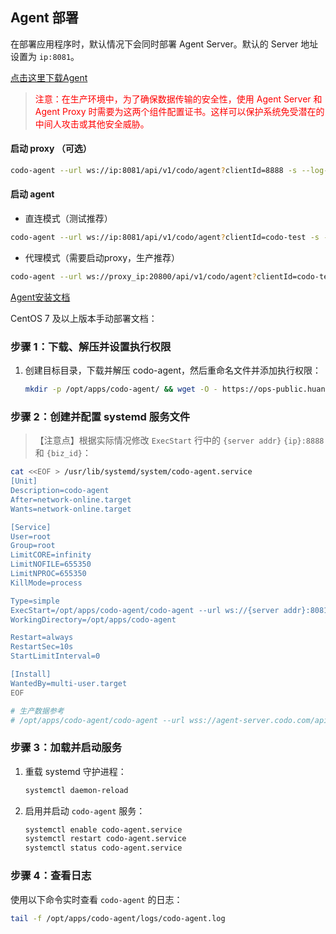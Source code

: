 ## Agent 部署

在部署应用程序时，默认情况下会同时部署 Agent Server。默认的 Server 地址设置为 `ip:8081`。

[点击这里下载Agent](https://github.com/opendevops-cn/codo-agent-server)

> <font color="red">注意：在生产环境中，为了确保数据传输的安全性，使用 Agent Server 和 Agent Proxy
> 时需要为这两个组件配置证书。这样可以保护系统免受潜在的中间人攻击或其他安全威胁。</font>

#### 启动 proxy （可选）

```bash
codo-agent --url ws://ip:8081/api/v1/codo/agent?clientId=8888 -s --log-dir /data/logs/codo  --client-type master
```

#### 启动 agent

- 直连模式（测试推荐）

```bash
codo-agent --url ws://ip:8081/api/v1/codo/agent?clientId=codo-test -s --log-dir /data/logs/codo --row-limit 2000 --client-type normal

```

- 代理模式（需要启动proxy，生产推荐）

```bash
codo-agent --url ws://proxy_ip:20800/api/v1/codo/agent?clientId=codo-test:8888 -s --log-dir /data/logs/codo --row-limit 2000 --client-type normal

```

[Agent安装文档](https://github.com/opendevops-cn/codo-agent-server/blob/main/%E5%AE%89%E8%A3%85%E6%96%87%E6%A1%A3.md)


CentOS 7 及以上版本手动部署文档：

### 步骤 1：下载、解压并设置执行权限

1. 创建目标目录，下载并解压 codo-agent，然后重命名文件并添加执行权限：
   ```bash
   mkdir -p /opt/apps/codo-agent/ && wget -O - https://ops-public.huanle.com/agent/agent.gz | tar -xz -C /opt/apps/codo-agent/ && mv /opt/apps/codo-agent/codo-agent-linux-x86 /opt/apps/codo-agent/codo-agent && chmod +x /opt/apps/codo-agent/codo-agent
   ```

### 步骤 2：创建并配置 systemd 服务文件
>【注意点】根据实际情况修改 `ExecStart` 行中的 `{server addr}` `{ip}:8888` 和 `{biz_id}`：
   ```bash
   cat <<EOF > /usr/lib/systemd/system/codo-agent.service
   [Unit]
   Description=codo-agent
   After=network-online.target
   Wants=network-online.target
   
   [Service]
   User=root
   Group=root
   LimitCORE=infinity
   LimitNOFILE=655350
   LimitNPROC=655350
   KillMode=process
   
   Type=simple
   ExecStart=/opt/apps/codo-agent/codo-agent --url ws://{server addr}:8081/api/v1/codo/agent?clientId={ip}:8888 -s --log-dir /opt/apps/codo-agent --client-type normal --row-limit 4000 --biz-id={biz_id}
   WorkingDirectory=/opt/apps/codo-agent
   
   Restart=always
   RestartSec=10s
   StartLimitInterval=0
   
   [Install]
   WantedBy=multi-user.target
   EOF
   ```

```bash
# 生产数据参考
# /opt/apps/codo-agent/codo-agent --url wss://agent-server.codo.com/api/v1/codo/agent?clientId=10.60.16.5:8888 -s --log-dir /opt/apps/codo-agent --row-limit 4000 --biz-id=504
```

### 步骤 3：加载并启动服务

1. 重载 systemd 守护进程：
   ```bash
   systemctl daemon-reload
   ```

2. 启用并启动 `codo-agent` 服务：
   ```bash
   systemctl enable codo-agent.service
   systemctl restart codo-agent.service
   systemctl status codo-agent.service
   ```

### 步骤 4：查看日志

使用以下命令实时查看 `codo-agent` 的日志：

```bash
tail -f /opt/apps/codo-agent/logs/codo-agent.log
```

